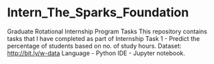 # Intern_The_Sparks_Foundation
Graduate Rotational Internship Program Tasks
This repository contains tasks that I have completed as part of Internship
Task 1 - Predict the percentage of students based on no. of study hours.
Dataset: http://bit.ly/w-data
Language - Python
IDE - Jupyter notebook.
